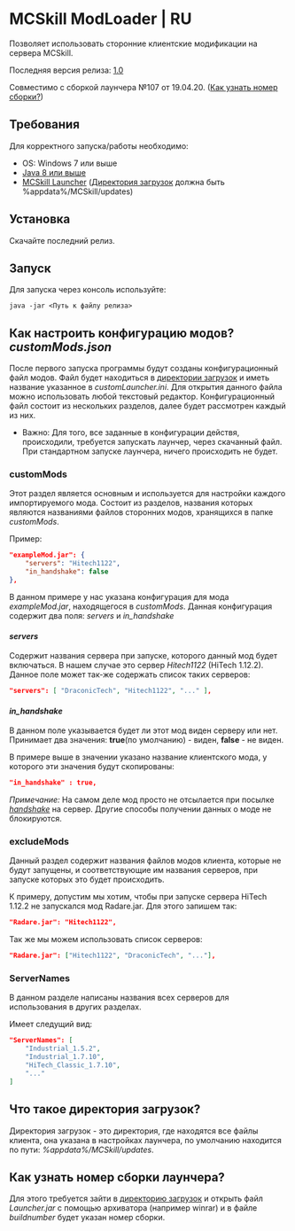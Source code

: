 MCSkill ModLoader | RU
==============
Позволяет использовать сторонние клиентские модификации на сервера MCSkill.

Последняя версия релиза: [1.0](https://github.com/CallowBlack/MCSkill-ModLoader/releases/tag/1.0.107)

Совместимо с сборкой лаунчера №107 от 19.04.20. ([Как узнать номер сборки?](#HowGetBuild))

## Требования
Для корректного запуска/работы необходимо:
- OS: Windows 7 или выше
- [Java 8 или выше](https://www.java.com)
- [MCSkill Launcher](https://mcskill.net/?page=start) ([Директория загрузок](#LoadsDirectory) должна быть %appdata%/MCSkill/updates)

## Установка
Скачайте последний релиз.

## Запуск
Для запуска через консоль используйте:
```shell
java -jar <Путь к файлу релиза>
```

## Как настроить конфигурацию модов? *customMods.json*
После первого запуска программы будут созданы конфигурационный файл модов. Файл будет находиться в [директории загрузок](#LoadsDirectory) и иметь название указанное в *customLauncher.ini*. Для открытия данного файла можно использовать любой текстовый редактор. Конфигурационный файл состоит из нескольких разделов, далее будет рассмотрен каждый из них.

* Важно: Для того, все заданные в конфигурации действя, происходили, требуется запускать лаунчер, через скачанный файл. При стандартном запуске лаунчера, ничего происходить не будет. 
### customMods
Этот раздел является основным и используется для настройки каждого импортируемого мода.
Состоит из разделов, названия которых являются названиями файлов сторонних модов, хранящихся в папке *customMods*.

Пример:
```json
"exampleMod.jar": {
    "servers": "Hitech1122",
    "in_handshake": false
},
```
В данном примере у нас указана конфигурация для мода *exampleMod.jar*, находящегося в *customMods*.
Данная конфигурация содержит два поля: *servers* и *in_handshake*

#### *servers*
Содержит названия сервера при запуске, которого данный мод будет включаться. В нашем случае это сервер *Hitech1122* (HiTech 1.12.2).
Данное поле может так-же содержать список таких серверов:
```json
"servers": [ "DraconicTech", "Hitech1122", "..." ],
```

#### *in_handshake*
В данном поле указывается будет ли этот мод виден серверу или нет. Принимает два значения: **true**(по умолчанию) - виден, **false** - не виден.

В примере выше в значении указано название клиентского мода, у которого эти значения будут скопированы:
```json
"in_handshake" : true,
```
*Примечание:* На самом деле мод просто не отсылается при посылке [*handshake*](https://wiki.vg/Minecraft_Forge_Handshake#ModList) на сервер. Другие способы получении данных о моде не блокируются.

### excludeMods
Данный раздел содержит названия файлов модов клиента, которые не будут запущены, и соответствующие им названия серверов, при запуске которых это будет происходить.

К примеру, допустим мы хотим, чтобы при запуске сервера HiTech 1.12.2 не запускался мод Radare.jar. Для этого запишем так:
```json
"Radare.jar": "Hitech1122",
```
Так же мы можем использовать список серверов:

```json
"Radare.jar": ["Hitech1122", "DraconicTech", "..."],
```

### ServerNames
В данном разделе написаны названия всех серверов для использования в других разделах.

Имеет следущий вид:
```json
"ServerNames": [
    "Industrial_1.5.2",
    "Industrial_1.7.10",
    "HiTech_Classic_1.7.10",
    "..."
]
```

## Что такое директория загрузок? <a name="LoadsDirectory"></a>
Директория загрузок - это директория, где находятся все файлы клиента, она указана в настройках лаунчера, по умолчанию находится по пути: *%appdata%/MCSkill/updates*.

## Как узнать номер сборки лаунчера? <a name="HowGetBuild"></a>
Для этого требуется зайти в [директорию загрузок](#LoadsDirectory) и открыть файл *Launcher.jar* с помощью архиватора (например winrar) и в файле *buildnumber* будет указан номер сборки.
